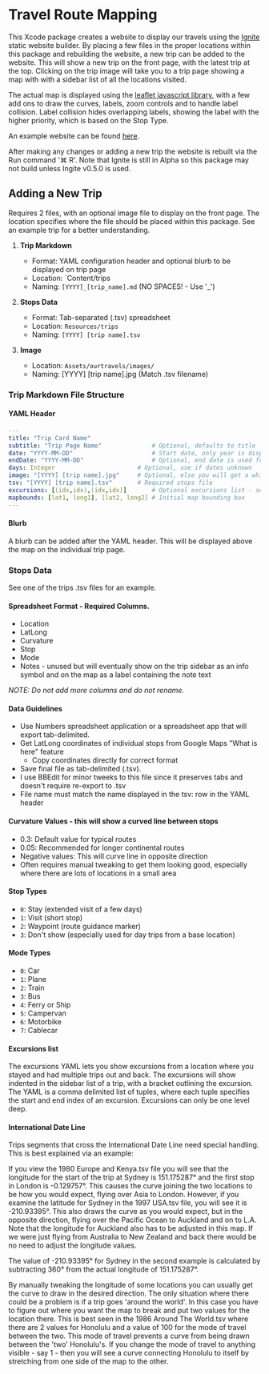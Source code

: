 # Travel Route Mapping

This Xcode package creates a website to display our travels using the [Ignite](https://github.com/twostraws/Ignite) static website builder. By placing a few files in the proper locations within this package and rebuilding the website, a new trip can be added to the website. This will show a new trip on the front page, with the latest trip at the top. Clicking on the trip image will take you to a trip page showing a map with with a sidebar list of all the locations visited.

The actual map is displayed using the [leaflet javascript library](https://leafletjs.com), with a few add ons to draw the curves, labels, zoom controls and to handle label collision. Label collision hides overlapping labels, showing the label with the higher priority, which is based on the Stop Type.

An example website can be found [here](https://zegelin.com/peter).

After making any changes or adding a new trip the website is rebuilt via the Run command '⌘ R'. Note that Ignite is still in Alpha so this package may not build unless Ingite v0.5.0 is used.

## Adding a New Trip
Requires 2 files, with an optional image file to display on the front page. The location specifies where the file should be placed within this package. See an example trip for a better understanding.

1. **Trip Markdown**
   - Format: YAML configuration header and optional blurb to be displayed on trip page
   - Location: `Content/trips
   - Naming: `[YYYY]_[trip_name].md` (NO SPACES! - Use '_')
   
2. **Stops Data**
   - Format: Tab-separated (.tsv) spreadsheet
   - Location: `Resources/trips`
   - Naming: `[YYYY] [trip name].tsv`
   
3. **Image**
   - Location: `Assets/ourtravels/images/`
   - Naming: [YYYY] [trip name].jpg (Match .tsv filename)


### Trip Markdown File Structure
#### YAML Header

```yaml
---
title: "Trip Card Name"
subtitle: "Trip Page Name"  			# Optional, defaults to title
date: "YYYY-MM-DD"          			# Start date, only year is displayed
endDate: "YYYY-MM-DD"      				# Optional, end date is used for duration calculations
days: Integer                    	# Optional, use if dates unknown
image: "[YYYY] [trip name].jpg" 	# Optional, else you will get a white rectangle. Size 350W x 233H
tsv: "[YYYY] [trip name].tsv"  		# Required stops file
excursions: [(idx,idx),(idx,idx)]       # Optional excursions list - see below
mapbounds: [lat1, long1], [lat2, long2] # Initial map bounding box
---
```

#### Blurb
A blurb can be added after the YAML header. This will be displayed above the map on the individual trip page.

### Stops Data

See one of the trips .tsv files for an example.

#### Spreadsheet Format - Required Columns.
- Location
- LatLong
- Curvature
- Stop
- Mode
- Notes - unused but will eventually show on the trip sidebar as an info symbol and on the map as a label containing the note text

*NOTE: Do not add more columns and do not rename.*

#### Data Guidelines
- Use Numbers spreadsheet application or a spreadsheet app that will export tab-delimited.
- Get LatLong coordinates of individual stops from Google Maps "What is here" feature
  - Copy coordinates directly for correct format
- Save final file as tab-delimited (.tsv).
- I use BBEdit for minor tweeks to this file since it preserves tabs and doesn't require re-export to .tsv
- File name must match the name displayed in the tsv: row in the YAML header

#### Curvature Values - this will show a curved line between stops
- 0.3: Default value for typical routes
- 0.05: Recommended for longer continental routes
- Negative values: This will curve line in opposite direction
- Often requires manual tweaking to get them looking good, especially where there are lots of locations in a small area

#### Stop Types
- `0`: Stay (extended visit of a few days)
- `1`: Visit (short stop)
- `2`: Waypoint (route guidance marker)
- `3`: Don't show (especially used for day trips from a base location)

#### Mode Types
- `0`: Car
- `1`: Plane
- `2`: Train
- `3`: Bus
- `4`: Ferry or Ship
- `5`: Campervan
- `6`: Motorbike
- `7`: Cablecar

#### Excursions list

The excursions YAML lets you show excursions from a location where you stayed and had multiple trips out and back. The excursions will show indented in the sidebar list of a trip, with a bracket outlining the excursion. The YAML is a comma delimited list of tuples, where each tuple specifies the start and end index of an excursion. Excursions can only be one level deep.

#### International Date Line

Trips segments that cross the International Date Line need special handling. This is best explained via an example:

If you view the 1980 Europe and Kenya.tsv file you will see that the longitude for the start of the trip at Sydney is  151.175287° and the first stop in London is -0.129757°. This causes the curve joining the two locations to be how you would expect, flying over Asia to London. However, if you examine the latitude for Sydney in the 1997 USA.tsv file, you will see it is  -210.93395°. This also draws the curve as you would expect, but in the opposite direction, flying over the Pacific Ocean to Auckland and on to L.A. Note that the longitude for Auckland also has to be adjusted in this map. If we were just flying from Australia to New Zealand and back there would be no need to adjust the longitude values.

The value of -210.93395° for Sydney in the second example is calculated by subtracting 360° from the actual longitude of 151.175287°.

By manually tweaking the longitude of some locations you can usually get the curve to draw in the desired direction. The only situation where there could be a problem is if a trip goes 'around the world'. In this case you have to figure out where you want the map to break and put two values for the location there. This is best seen in the 1986 Around The World.tsv where there are 2 values for Honolulu and a value of 100 for the mode of travel between the two. This mode of travel prevents a curve from being drawn between the 'two' Honolulu's. If you change the mode of travel to anything visible - say 1 - then you will see a curve connecting Honolulu to itself by stretching from one side of the map to the other.


